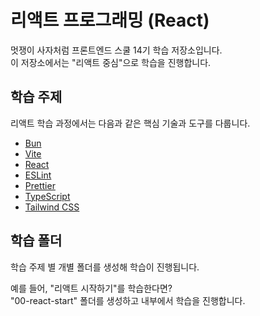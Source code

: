 # 리액트 프로그래밍 (React)

멋쟁이 사자처럼 프론트엔드 스쿨 14기 학습 저장소입니다.  
이 저장소에서는 "리액트 중심"으로 학습을 진행합니다.

## 학습 주제

리액트 학습 과정에서는 다음과 같은 핵심 기술과 도구를 다룹니다.

- [Bun](https://bun.sh/)
- [Vite](https://vitejs.dev/)
- [React](https://ko.react.dev/)
- [ESLint](https://eslint.org/)
- [Prettier](https://prettier.io/)
- [TypeScript](https://www.typescriptlang.org/ko/)
- [Tailwind CSS](https://tailwindcss.com/)

## 학습 폴더

학습 주제 별 개별 폴더를 생성해 학습이 진행됩니다.

예를 들어, "리액트 시작하기"를 학습한다면?  
"00-react-start" 폴더를 생성하고 내부에서 학습을 진행합니다.
